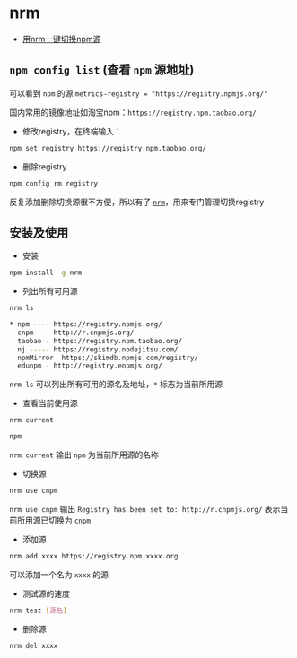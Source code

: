 # nrm

- [用nrm一键切换npm源](https://www.cnblogs.com/wangmeijian/p/7072053.html)

## `npm config list` (查看 `npm` 源地址)

可以看到 `npm` 的源 `metrics-registry = "https://registry.npmjs.org/"`

国内常用的镜像地址如淘宝npm：`https://registry.npm.taobao.org/`

- 修改registry，在终端输入：

```bash
npm set registry https://registry.npm.taobao.org/
```

- 删除registry

```bash
npm config rm registry
```

反复添加删除切换源很不方便，所以有了 [`nrm`](https://github.com/Pana/nrm)，用来专门管理切换registry

## 安装及使用

- 安装

```bash
npm install -g nrm
```

- 列出所有可用源

```bash
nrm ls

* npm ---- https://registry.npmjs.org/
  cnpm --- http://r.cnpmjs.org/
  taobao - https://registry.npm.taobao.org/
  nj ----- https://registry.nodejitsu.com/
  npmMirror  https://skimdb.npmjs.com/registry/
  edunpm - http://registry.enpmjs.org/
```

`nrm ls` 可以列出所有可用的源名及地址，`*` 标志为当前所用源

- 查看当前使用源

```bash
nrm current

npm
```

`nrm current` 输出 `npm` 为当前所用源的名称

- 切换源

```bash
nrm use cnpm
```

`nrm use cnpm` 输出 `Registry has been set to: http://r.cnpmjs.org/` 表示当前所用源已切换为 `cnpm`

- 添加源

```bash
nrm add xxxx https://registry.npm.xxxx.org
```

可以添加一个名为 `xxxx` 的源

- 测试源的速度

```bash
nrm test [源名]
```

- 删除源

```bash
nrm del xxxx
```